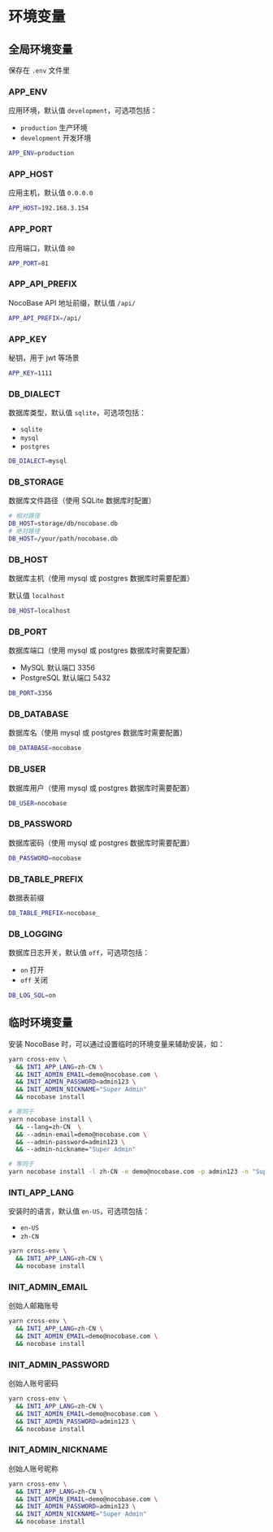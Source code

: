 # 环境变量

## 全局环境变量

保存在 `.env` 文件里

### APP_ENV

应用环境，默认值 `development`，可选项包括：

- `production` 生产环境
- `development` 开发环境

```bash
APP_ENV=production
```

### APP_HOST

应用主机，默认值 `0.0.0.0`

```bash
APP_HOST=192.168.3.154
```

### APP_PORT

应用端口，默认值 `80`

```bash
APP_PORT=81
```

### APP_API_PREFIX

NocoBase API 地址前缀，默认值 `/api/`

```bash
APP_API_PREFIX=/api/
```

### APP_KEY

秘钥，用于 jwt 等场景

```bash
APP_KEY=1111
```

### DB_DIALECT

数据库类型，默认值 `sqlite`，可选项包括：

- `sqlite`
- `mysql`
- `postgres`

```bash
DB_DIALECT=mysql
```

### DB_STORAGE

数据库文件路径（使用 SQLite 数据库时配置）

```bash
# 相对路径
DB_HOST=storage/db/nocobase.db
# 绝对路径
DB_HOST=/your/path/nocobase.db
```

### DB_HOST

数据库主机（使用 mysql 或 postgres 数据库时需要配置）

默认值 `localhost`

```bash
DB_HOST=localhost
```

### DB_PORT

数据库端口（使用 mysql 或 postgres 数据库时需要配置）

- MySQL 默认端口 3356
- PostgreSQL 默认端口 5432

```bash
DB_PORT=3356
```

### DB_DATABASE

数据库名（使用 mysql 或 postgres 数据库时需要配置）

```bash
DB_DATABASE=nocobase
```

### DB_USER

数据库用户（使用 mysql 或 postgres 数据库时需要配置）

```bash
DB_USER=nocobase
```

### DB_PASSWORD

数据库密码（使用 mysql 或 postgres 数据库时需要配置）

```bash
DB_PASSWORD=nocobase
```

### DB_TABLE_PREFIX

数据表前缀

```bash
DB_TABLE_PREFIX=nocobase_
```

### DB_LOGGING

数据库日志开关，默认值 `off`，可选项包括：

- `on` 打开
- `off` 关闭

```bash
DB_LOG_SQL=on
```

## 临时环境变量

安装 NocoBase 时，可以通过设置临时的环境变量来辅助安装，如：

```bash
yarn cross-env \
  && INTI_APP_LANG=zh-CN \
  && INIT_ADMIN_EMAIL=demo@nocobase.com \
  && INIT_ADMIN_PASSWORD=admin123 \
  && INIT_ADMIN_NICKNAME="Super Admin"
  && nocobase install

# 等同于
yarn nocobase install \
  && --lang=zh-CN  \
  && --admin-email=demo@nocobase.com \
  && --admin-password=admin123 \
  && --admin-nickname="Super Admin"

# 等同于
yarn nocobase install -l zh-CN -e demo@nocobase.com -p admin123 -n "Super Admin"
```

### INTI_APP_LANG

安装时的语言，默认值 `en-US`，可选项包括：

- `en-US`
- `zh-CN`

```bash
yarn cross-env \
  && INTI_APP_LANG=zh-CN \
  && nocobase install
```

### INIT_ADMIN_EMAIL

创始人邮箱账号

```bash
yarn cross-env \
  && INTI_APP_LANG=zh-CN \
  && INIT_ADMIN_EMAIL=demo@nocobase.com \
  && nocobase install
```

### INIT_ADMIN_PASSWORD

创始人账号密码

```bash
yarn cross-env \
  && INTI_APP_LANG=zh-CN \
  && INIT_ADMIN_EMAIL=demo@nocobase.com \
  && INIT_ADMIN_PASSWORD=admin123 \
  && nocobase install
```

### INIT_ADMIN_NICKNAME

创始人账号昵称

```bash
yarn cross-env \
  && INTI_APP_LANG=zh-CN \
  && INIT_ADMIN_EMAIL=demo@nocobase.com \
  && INIT_ADMIN_PASSWORD=admin123 \
  && INIT_ADMIN_NICKNAME="Super Admin"
  && nocobase install
```
